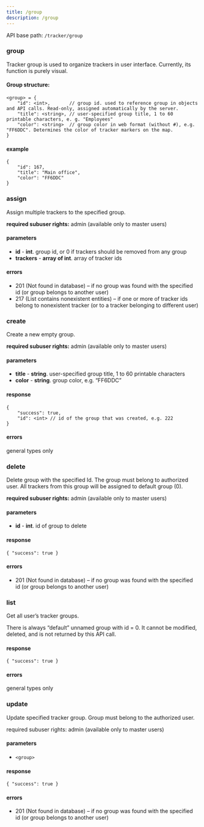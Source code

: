 ```yaml
---
title: /group
description: /group
---
```


API base path: `/tracker/group`

### group
Tracker group is used to organize trackers in user interface. Currently, its function is purely visual.

#### Group structure:

```json5
<group> = {
    "id": <int>,       // group id. used to reference group in objects and API calls. Read-only, assigned automatically by the server.
    "title": <string>, // user-specified group title, 1 to 60 printable characters, e. g. "Employees"
    "color": <string>  // group color in web format (without #), e.g. "FF6DDC". Determines the color of tracker markers on the map.
}
```

#### example

```json5
{
    "id": 167,
    "title": "Main office",
    "color": "FF6DDC"
}
```

### assign
Assign multiple trackers to the specified group.

**required subuser rights:** admin (available only to master users)

#### parameters
* **id** - **int**. group id, or 0 if trackers should be removed from any group
* **trackers** - **array of int**. array of tracker ids

#### errors
*   201 (Not found in database) – if no group was found with the specified id (or group belongs to another user)
*   217 (List contains nonexistent entities) – if one or more of tracker ids belong to nonexistent tracker (or to a tracker belonging to different user)

### create
Create a new empty group.

**required subuser rights:** admin (available only to master users)

#### parameters
* **title** - **string**. user-specified group title, 1 to 60 printable characters
* **color** - **string**. group color, e.g. “FF6DDC”

#### response
```json5
{
    "success": true,
    "id": <int> // id of the group that was created, e.g. 222
}
```

#### errors
general types only

### delete
Delete group with the specified Id. The group must belong to authorized user. All trackers from this group will be assigned to default group (0).

**required subuser rights:** admin (available only to master users)

#### parameters
* **id** - **int**. id of group to delete

#### response

```json5
{ "success": true }
```

#### errors
*   201 (Not found in database) – if no group was found with the specified id (or group belongs to another user)

### list
Get all user’s tracker groups.

There is always “default” unnamed group with id = 0. It cannot be modified, deleted, and is not returned by this API call.

#### response

```json5
{ "success": true }
```

#### errors
general types only

### update
Update specified tracker group. Group must belong to the authorized user.

required subuser rights: admin (available only to master users)

#### parameters
* `<group>`

#### response

```json5
{ "success": true }
```

#### errors
*   201 (Not found in database) – if no group was found with the specified id (or group belongs to another user)
